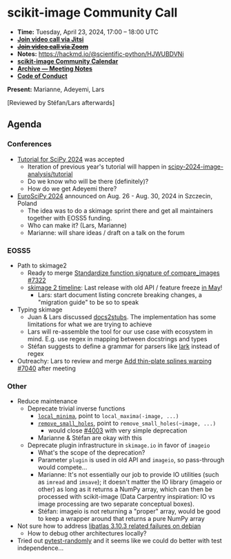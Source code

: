 # scikit-image Community Call

- **Time:** Tuesday, April 23, 2024, 17:00 – 18:00 UTC
- **[Join video call via Jitsi](https://meet.evolix.org/skimage-meeting)**
- ~~**[Join video call via Zoom](https://us06web.zoom.us/j/88060567580?pwd=THRpaWFnSFNwK0Fycy9FVk5RYnV5UT09)**~~
- **Notes:** https://hackmd.io/@scientific-python/HJWUBDVNi
- **[scikit-image Community Calendar](https://scientific-python.org/calendars/skimage.ics)**
- **[Archive — Meeting Notes](https://github.com/scikit-image/meeting-notes)**
- **[Code of Conduct](https://scikit-image.org/docs/stable/conduct/code_of_conduct.html)**

**Present:** Marianne, Adeyemi, Lars

[Reviewed by Stéfan/Lars afterwards]

## Agenda

### Conferences

- [Tutorial for SciPy 2024](https://cfp.scipy.org/2024/talk/review/WG79CZFKBRAAWQCRCANTXE7ABVMWUSDC) was accepted
  - Iteration of previous year's tutorial will happen in [scipy-2024-image-analysis/tutorial](https://github.com/scipy-2024-image-analysis/tutorial)
  - Do we know who will be there (definitely)?
  - How do we get Adeyemi there?
- [EuroSciPy 2024](https://euroscipy.org/2024/) announced on Aug. 26 - Aug. 30, 2024 in Szczecin, Poland
  - The idea was to do a skimage sprint there and get all maintainers together with EOSS5 funding.
  - Who can make it? (Lars, Marianne)
  - Marianne: will share ideas / draft on a talk on the forum


### EOSS5

- Path to skimage2
  - Ready to merge [Standardize function signature of compare_images #7322](https://github.com/scikit-image/scikit-image/pull/7322)
  - [skimage 2 timeline](https://hackmd.io/VDEX5MLWQPaP-ImxYx8uWA): Last release with old API / feature freeze [in May](https://hackmd.io/VDEX5MLWQPaP-ImxYx8uWA#2024-5-Last-release-with-old-API)!
    - Lars: start document listing concrete breaking changes, a "migration guide" to be so to speak
- Typing skimage
  - Juan & Lars discussed [docs2stubs](https://github.com/gramster/docs2stubs). The implementation has some limitations for what we are trying to achieve
  - Lars will re-assemble the tool for our use case with ecosystem in mind. E.g. use regex in mapping between docstrings and types
  - Stéfan suggests to define a grammar for parsers like [lark](https://lark-parser.readthedocs.io/en/latest/) instead of regex
- Outreachy: Lars to review and merge [Add thin-plate splines warping #7040](https://github.com/scikit-image/scikit-image/pull/7040) after meeting


### Other

- Reduce maintenance
  - Deprecate trivial inverse functions
    - [`local_minima`](https://scikit-image.org/docs/dev/api/skimage.morphology.html#skimage.morphology.local_minima), point to `local_maxima(-image, ...)`
    - [`remove_small_holes`](https://scikit-image.org/docs/dev/api/skimage.morphology.html#skimage.morphology.remove_small_holes), point to `remove_small_holes(~image, ...)`
      - would close [#4003](https://github.com/scikit-image/scikit-image/issues/4003) with very simple deprecation
    - Marianne & Stéfan are okay with this
  - Deprecate plugin infrastructure in `skimage.io` in favor of `imageio`
    - What's the scope of the deprecation?
    - Parameter `plugin` is used in old API and `imageio`, so pass-through would compete...
    - Marianne: It's not essentially our job to provide IO utilities (such as `imread` and `imsave`); it doesn't matter the IO library (imageio or other) as long as it returns a NumPy array, which can then be processed with scikit-image (Data Carpentry inspiration: IO vs image processing are two separate conceptual boxes).
    - Stéfan: imageio is not returning a "proper" array, would be good to keep a wrapper around that returns a pure NumPy array
- Not sure how to address [libatlas 3.10.3 related failures on debian](https://github.com/scikit-image/scikit-image/issues/7399)
  - How to debug other architectures locally?
- Tried out [pytest-randomly](https://github.com/pytest-dev/pytest-randomly) and it seems like we could do better with test independence...
